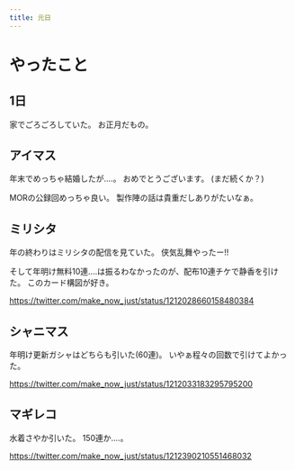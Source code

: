 ```yaml
---
title: 元日
---
```


# やったこと

## 1日

家でごろごろしていた。
お正月だもの。

## アイマス

年末でめっちゃ結婚したが‥‥。
おめでとうございます。
(まだ続くか？)

MORの公録回めっちゃ良い。
製作陣の話は貴重だしありがたいなぁ。

## ミリシタ

年の終わりはミリシタの配信を見ていた。
侠気乱舞やったー!!

そして年明け無料10連‥‥は振るわなかったのが、配布10連チケで静香を引けた。
このカード構図が好き。

<https://twitter.com/make_now_just/status/1212028660158480384>

## シャニマス

年明け更新ガシャはどちらも引いた(60連)。
いやぁ程々の回数で引けてよかった。

<https://twitter.com/make_now_just/status/1212033183295795200>

## マギレコ

水着さやか引いた。
150連か‥‥。

<https://twitter.com/make_now_just/status/1212390210551468032>
